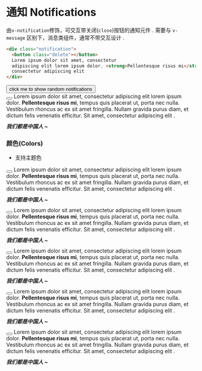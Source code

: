 # 通知 Notifications

由`v-notification`修饰，可交互带关闭(`close`)按钮的通知元件 . 需要与 `v-message` 区别下，消息类组件，通常不带交互设计 .

```html
<div class="notification">
  <button class="delete"></button>
  Lorem ipsum dolor sit amet, consectetur
  adipiscing elit lorem ipsum dolor. <strong>Pellentesque risus mi</strong>, tempus quis placerat ut, porta nec nulla. Vestibulum rhoncus ac ex sit amet fringilla. Nullam gravida purus diam, et dictum <a>felis venenatis</a> efficitur. Sit amet,
  consectetur adipiscing elit
</div>
```

<div class="demo-box">
  <button class="v-btn" @click="_clickShowNotifications">
    click me to show random notifications
  </button>
</div>

<div class="demo-box has-pad-sm">
  <div class="v-notification">
    <button class="v-close is-transparent is-medium"></button>
    Lorem ipsum dolor sit amet, consectetur
    adipiscing elit lorem ipsum dolor. <strong>Pellentesque risus mi</strong>, tempus quis placerat ut, porta nec nulla.
    Vestibulum rhoncus ac ex sit amet fringilla. Nullam gravida purus diam, et dictum <a>felis venenatis</a> efficitur. Sit amet,
    consectetur adipiscing elit .
    <h5 style="margin: 10px 0">
      我们都是中国人 ~
    </h5>
  </div>
</div>

### 颜色(Colors)

- 支持主题色

<div class="demo-box has-pad-sm" pre>

  <div class="v-notification is-light">
    <button class="v-close"></button>
    Lorem ipsum dolor sit amet, consectetur
    adipiscing elit lorem ipsum dolor. <strong>Pellentesque risus mi</strong>, tempus quis placerat ut, porta nec nulla.
    Vestibulum rhoncus ac ex sit amet fringilla. Nullam gravida purus diam, et dictum <a>felis venenatis</a> efficitur. Sit amet,
    consectetur adipiscing elit .
    <h5 style="margin: 10px 0">
      我们都是中国人 ~
    </h5>
  </div>

  <div class="v-notification is-black">
    <button class="v-close"></button>
    Lorem ipsum dolor sit amet, consectetur
    adipiscing elit lorem ipsum dolor. <strong>Pellentesque risus mi</strong>, tempus quis placerat ut, porta nec nulla.
    Vestibulum rhoncus ac ex sit amet fringilla. Nullam gravida purus diam, et dictum <a>felis venenatis</a> efficitur. Sit amet,
    consectetur adipiscing elit .
    <h5 style="margin: 10px 0">
      我们都是中国人 ~
    </h5>
  </div>

  <div class="v-notification is-success">
    <button class="v-close"></button>
    Lorem ipsum dolor sit amet, consectetur
    adipiscing elit lorem ipsum dolor. <strong>Pellentesque risus mi</strong>, tempus quis placerat ut, porta nec nulla.
    Vestibulum rhoncus ac ex sit amet fringilla. Nullam gravida purus diam, et dictum <a>felis venenatis</a> efficitur. Sit amet,
    consectetur adipiscing elit .
    <h5 style="margin: 10px 0">
      我们都是中国人 ~
    </h5>
  </div>

  <div class="v-notification is-warning">
    <button class="v-close"></button>
    Lorem ipsum dolor sit amet, consectetur
    adipiscing elit lorem ipsum dolor. <strong>Pellentesque risus mi</strong>, tempus quis placerat ut, porta nec nulla.
    Vestibulum rhoncus ac ex sit amet fringilla. Nullam gravida purus diam, et dictum <a>felis venenatis</a> efficitur. Sit amet,
    consectetur adipiscing elit .
    <h5 style="margin: 10px 0">
      我们都是中国人 ~
    </h5>
  </div>

  <div class="v-notification is-danger">
    <button class="v-close"></button>
    Lorem ipsum dolor sit amet, consectetur
    adipiscing elit lorem ipsum dolor. <strong>Pellentesque risus mi</strong>, tempus quis placerat ut, porta nec nulla.
    Vestibulum rhoncus ac ex sit amet fringilla. Nullam gravida purus diam, et dictum <a>felis venenatis</a> efficitur. Sit amet,
    consectetur adipiscing elit .
    <h5 style="margin: 10px 0">
      我们都是中国人 ~
    </h5>
  </div>
</div>

<script>
  import { NotificationFactory } from 'packages/notification'

  export default {
    methods: {
      _clickShowNotifications () {
        let fn = ['info', 'success', 'alert', 'warn', 'error'][Math.floor(Math.random() * 5)]
        NotificationFactory[fn](`
          I will never close automatically.
          I will be close automatically.
          I will never close automatically.
        `, {
          title: '我是标题我怕谁'
        })
      }
    }
  }
</script>
